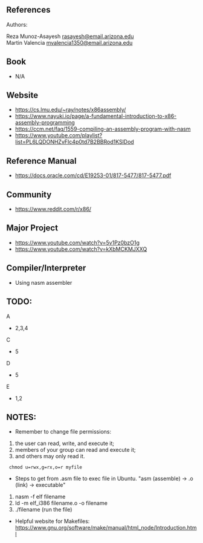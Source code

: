 References
------------

Authors:

Reza Munoz-Asayesh [rasayesh@email.arizona.edu](mailto:rasayesh@email.arizona.edu)  
Martin Valencia    [mvalencia1350@email.arizona.edu](mailto:mvalencia1350@email.arizona.edu)  

## Book
* N/A

## Website
* https://cs.lmu.edu/~ray/notes/x86assembly/
* https://www.nayuki.io/page/a-fundamental-introduction-to-x86-assembly-programming
* https://ccm.net/faq/1559-compiling-an-assembly-program-with-nasm
* https://www.youtube.com/playlist?list=PL6LQDONHZvFIc4p0td7B2BBRod1KSlDod

## Reference Manual
* https://docs.oracle.com/cd/E19253-01/817-5477/817-5477.pdf

## Community
* https://www.reddit.com/r/x86/

## Major Project
* https://www.youtube.com/watch?v=5v1Pz0bzO1g
* https://www.youtube.com/watch?v=kXbMCKMJXXQ

## Compiler/Interpreter 
* Using nasm assembler



TODO:
------------
A 
- 2,3,4

C 
- 5

D 
- 5

E 
- 1,2

NOTES:
------------
* Remember to change file permissions:
1. the user can read, write, and execute it;
2. members of your group can read and execute it; 
3. and others may only read it.
```
 chmod u=rwx,g=rx,o=r myfile 
```
* Steps to get from .asm file to exec file in Ubuntu. "asm (assemble) -> .o (link)  -> executable"
1. nasm -f elf filename
2. ld -m elf_i386 filename.o -o filename
3. ./filename (run the file)

* Helpful website for Makefiles:
https://www.gnu.org/software/make/manual/html_node/Introduction.html


